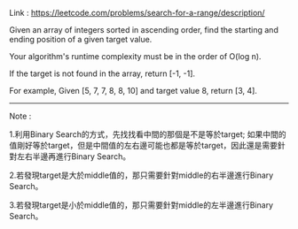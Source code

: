 Link : https://leetcode.com/problems/search-for-a-range/description/

Given an array of integers sorted in ascending order, find the starting and ending position of a given target value.

Your algorithm's runtime complexity must be in the order of O(log n).

If the target is not found in the array, return [-1, -1].

For example,
Given [5, 7, 7, 8, 8, 10] and target value 8,
return [3, 4].

------------------------------------------------
Note :

1.利用Binary Search的方式，先找找看中間的那個是不是等於target; 如果中間的值剛好等於target，但是中間值的左右邊可能也都是等於target，因此還是需要針對左右半邊再進行Binary Search。

2.若發現target是大於middle值的，那只需要針對middle的右半邊進行Binary Search。

3.若發現target是小於middle值的，那只需要針對middle的左半邊進行Binary Search。
